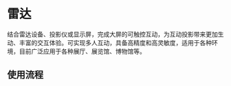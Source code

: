 # 雷达
结合雷达设备、投影仪或显示屏，完成大屏的可触控互动，为互动投影带来更加生动、丰富的交互体验。可实现多人互动，具备高精度和高灵敏度，适用于各种环境，目前广泛应用于各种展厅、展览馆、博物馆等。



## 使用流程
